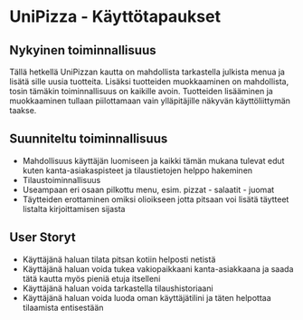# UniPizza - Käyttötapaukset

## Nykyinen toiminnallisuus

Tällä hetkellä UniPizzan kautta on mahdollista tarkastella julkista menua ja lisätä sille uusia tuotteita. Lisäksi tuotteiden muokkaaminen on mahdollista, tosin tämäkin toiminnallisuus on kaikille avoin. Tuotteiden lisääminen ja muokkaaminen tullaan piilottamaan vain ylläpitäjille näkyvän käyttöliittymän taakse.

## Suunniteltu toiminnallisuus

* Mahdollisuus käyttäjän luomiseen ja kaikki tämän mukana tulevat edut kuten kanta-asiakaspisteet ja tilaustietojen helppo hakeminen
* Tilaustoiminnallisuus
* Useampaan eri osaan pilkottu menu, esim. pizzat - salaatit - juomat
* Täytteiden erottaminen omiksi olioikseen jotta pitsaan voi lisätä täytteet listalta kirjoittamisen sijasta

## User Storyt

* Käyttäjänä haluan tilata pitsan kotiin helposti netistä
* Käyttäjänä haluan voida tukea vakiopaikkaani kanta-asiakkaana ja saada tätä kautta myös pieniä etuja itselleni
* Käyttäjänä haluan voida tarkastella tilaushistoriaani
* Käyttäjänä haluan voida luoda oman käyttäjätilini ja täten helpottaa tilaamista entisestään